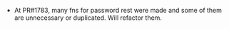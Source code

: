 - At PR#1783, many fns for password rest were made and some of them are unnecessary or duplicated. Will refactor them.
